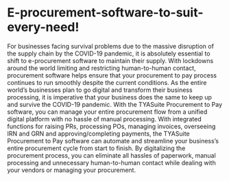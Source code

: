# E-procurement-software-to-suit-every-need!
For businesses facing survival problems due to the massive disruption of the supply chain by the COVID-19 pandemic, it is absolutely essential to shift to e-procurement software to maintain their supply. With lockdowns around the world limiting and restricting human-to-human contact, procurement software helps ensure that your procurement to pay process continues to run smoothly despite the current conditions. As the entire world’s businesses plan to go digital and transform their business processing, it is imperative that your business does the same to keep up and survive the COVID-19 pandemic. With the TYASuite Procurement to Pay software, you can manage your entire procurement flow from a unified digital platform with no hassle of manual processing. With integrated functions for raising PRs, processing POs, managing invoices, overseeing IRN and GRN and approving/completing payments, the TYASuite Procurement to Pay software can automate and streamline your business’s entire procurement cycle from start to finish. By digitalizing the procurement process, you can eliminate all hassles of paperwork, manual processing and unnecessary human-to-human contact while dealing with your vendors or managing your procurement.
